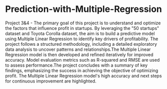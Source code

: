 # Prediction-with-Multiple-Regression
Project 3&4 - The primary goal of this project is to understand and optimize the factors that influence profit in startups. By leveraging the "50 startups" dataset and Toyota Corolla dataset, the aim is to build a predictive model using Multiple Linear Regression to identify key drivers of profitability. The project follows a structured methodology, including a detailed exploratory data analysis to uncover patterns and relationships.The Multiple Linear Regression model is then developed and refined iteratively for improved accuracy. Model evaluation metrics such as R-squared and RMSE are used to assess performance.The project concludes with a summary of key findings, emphasizing the success in achieving the objective of optimizing profit. The Multiple Linear Regression model's high accuracy and next steps for continuous improvement are highlighted.
